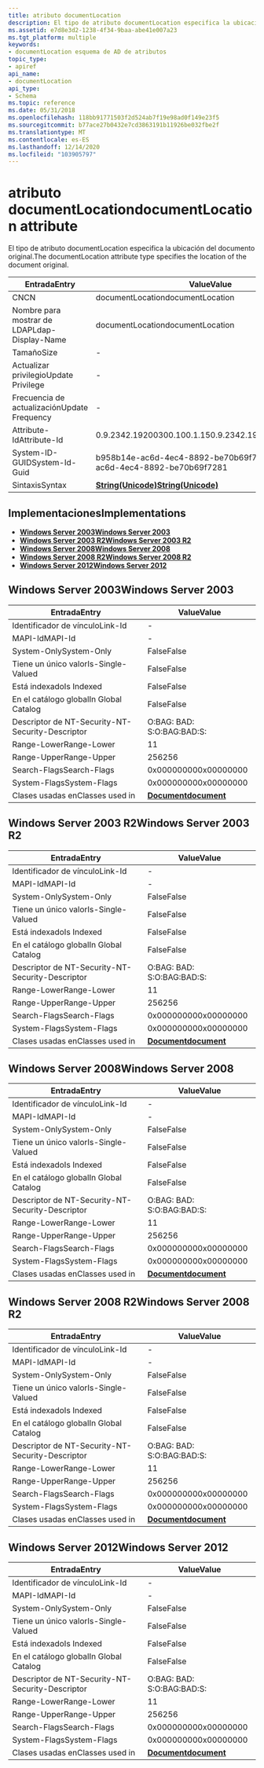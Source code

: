 ```yaml
---
title: atributo documentLocation
description: El tipo de atributo documentLocation especifica la ubicación del documento original.
ms.assetid: e7d8e3d2-1238-4f34-9baa-abe41e007a23
ms.tgt_platform: multiple
keywords:
- documentLocation esquema de AD de atributos
topic_type:
- apiref
api_name:
- documentLocation
api_type:
- Schema
ms.topic: reference
ms.date: 05/31/2018
ms.openlocfilehash: 118bb91771503f2d524ab7f19e98ad0f149e23f5
ms.sourcegitcommit: b77ace27b0432e7cd3863191b11926be032fbe2f
ms.translationtype: MT
ms.contentlocale: es-ES
ms.lasthandoff: 12/14/2020
ms.locfileid: "103905797"
---
```

# <a name="documentlocation-attribute"></a><span data-ttu-id="f1873-104">atributo documentLocation</span><span class="sxs-lookup"><span data-stu-id="f1873-104">documentLocation attribute</span></span>

<span data-ttu-id="f1873-105">El tipo de atributo documentLocation especifica la ubicación del documento original.</span><span class="sxs-lookup"><span data-stu-id="f1873-105">The documentLocation attribute type specifies the location of the document original.</span></span>



| <span data-ttu-id="f1873-106">Entrada</span><span class="sxs-lookup"><span data-stu-id="f1873-106">Entry</span></span> | <span data-ttu-id="f1873-107">Value</span><span class="sxs-lookup"><span data-stu-id="f1873-107">Value</span></span> |
|-------------------|---------------------------------------------|
| <span data-ttu-id="f1873-108">CN</span><span class="sxs-lookup"><span data-stu-id="f1873-108">CN</span></span>                | <span data-ttu-id="f1873-109">documentLocation</span><span class="sxs-lookup"><span data-stu-id="f1873-109">documentLocation</span></span>                            |
| <span data-ttu-id="f1873-110">Nombre para mostrar de LDAP</span><span class="sxs-lookup"><span data-stu-id="f1873-110">Ldap-Display-Name</span></span> | <span data-ttu-id="f1873-111">documentLocation</span><span class="sxs-lookup"><span data-stu-id="f1873-111">documentLocation</span></span>                            |
| <span data-ttu-id="f1873-112">Tamaño</span><span class="sxs-lookup"><span data-stu-id="f1873-112">Size</span></span>              | \-                                          |
| <span data-ttu-id="f1873-113">Actualizar privilegio</span><span class="sxs-lookup"><span data-stu-id="f1873-113">Update Privilege</span></span>  | \-                                          |
| <span data-ttu-id="f1873-114">Frecuencia de actualización</span><span class="sxs-lookup"><span data-stu-id="f1873-114">Update Frequency</span></span>  | \-                                          |
| <span data-ttu-id="f1873-115">Attribute-Id</span><span class="sxs-lookup"><span data-stu-id="f1873-115">Attribute-Id</span></span>      | <span data-ttu-id="f1873-116">0.9.2342.19200300.100.1.15</span><span class="sxs-lookup"><span data-stu-id="f1873-116">0.9.2342.19200300.100.1.15</span></span>                  |
| <span data-ttu-id="f1873-117">System-ID-GUID</span><span class="sxs-lookup"><span data-stu-id="f1873-117">System-Id-Guid</span></span>    | <span data-ttu-id="f1873-118">b958b14e-ac6d-4ec4-8892-be70b69f7281</span><span class="sxs-lookup"><span data-stu-id="f1873-118">b958b14e-ac6d-4ec4-8892-be70b69f7281</span></span>        |
| <span data-ttu-id="f1873-119">Sintaxis</span><span class="sxs-lookup"><span data-stu-id="f1873-119">Syntax</span></span>            | [<span data-ttu-id="f1873-120">**String(Unicode)**</span><span class="sxs-lookup"><span data-stu-id="f1873-120">**String(Unicode)**</span></span>](s-string-unicode.md) |



## <a name="implementations"></a><span data-ttu-id="f1873-121">Implementaciones</span><span class="sxs-lookup"><span data-stu-id="f1873-121">Implementations</span></span>

-   [<span data-ttu-id="f1873-122">**Windows Server 2003**</span><span class="sxs-lookup"><span data-stu-id="f1873-122">**Windows Server 2003**</span></span>](#windows-server-2003)
-   [<span data-ttu-id="f1873-123">**Windows Server 2003 R2**</span><span class="sxs-lookup"><span data-stu-id="f1873-123">**Windows Server 2003 R2**</span></span>](#windows-server-2003-r2)
-   [<span data-ttu-id="f1873-124">**Windows Server 2008**</span><span class="sxs-lookup"><span data-stu-id="f1873-124">**Windows Server 2008**</span></span>](#windows-server-2008)
-   [<span data-ttu-id="f1873-125">**Windows Server 2008 R2**</span><span class="sxs-lookup"><span data-stu-id="f1873-125">**Windows Server 2008 R2**</span></span>](#windows-server-2008-r2)
-   [<span data-ttu-id="f1873-126">**Windows Server 2012**</span><span class="sxs-lookup"><span data-stu-id="f1873-126">**Windows Server 2012**</span></span>](#windows-server-2012)

## <a name="windows-server-2003"></a><span data-ttu-id="f1873-127">Windows Server 2003</span><span class="sxs-lookup"><span data-stu-id="f1873-127">Windows Server 2003</span></span>



| <span data-ttu-id="f1873-128">Entrada</span><span class="sxs-lookup"><span data-stu-id="f1873-128">Entry</span></span> | <span data-ttu-id="f1873-129">Value</span><span class="sxs-lookup"><span data-stu-id="f1873-129">Value</span></span> |
|------------------------|-------------------------------------------|
| <span data-ttu-id="f1873-130">Identificador de vínculo</span><span class="sxs-lookup"><span data-stu-id="f1873-130">Link-Id</span></span>                | \-                                        |
| <span data-ttu-id="f1873-131">MAPI-Id</span><span class="sxs-lookup"><span data-stu-id="f1873-131">MAPI-Id</span></span>                | \-                                        |
| <span data-ttu-id="f1873-132">System-Only</span><span class="sxs-lookup"><span data-stu-id="f1873-132">System-Only</span></span>            | <span data-ttu-id="f1873-133">False</span><span class="sxs-lookup"><span data-stu-id="f1873-133">False</span></span>                                     |
| <span data-ttu-id="f1873-134">Tiene un único valor</span><span class="sxs-lookup"><span data-stu-id="f1873-134">Is-Single-Valued</span></span>       | <span data-ttu-id="f1873-135">False</span><span class="sxs-lookup"><span data-stu-id="f1873-135">False</span></span>                                     |
| <span data-ttu-id="f1873-136">Está indexado</span><span class="sxs-lookup"><span data-stu-id="f1873-136">Is Indexed</span></span>             | <span data-ttu-id="f1873-137">False</span><span class="sxs-lookup"><span data-stu-id="f1873-137">False</span></span>                                     |
| <span data-ttu-id="f1873-138">En el catálogo global</span><span class="sxs-lookup"><span data-stu-id="f1873-138">In Global Catalog</span></span>      | <span data-ttu-id="f1873-139">False</span><span class="sxs-lookup"><span data-stu-id="f1873-139">False</span></span>                                     |
| <span data-ttu-id="f1873-140">Descriptor de NT-Security-</span><span class="sxs-lookup"><span data-stu-id="f1873-140">NT-Security-Descriptor</span></span> | <span data-ttu-id="f1873-141">O:BAG: BAD: S:</span><span class="sxs-lookup"><span data-stu-id="f1873-141">O:BAG:BAD:S:</span></span>                              |
| <span data-ttu-id="f1873-142">Range-Lower</span><span class="sxs-lookup"><span data-stu-id="f1873-142">Range-Lower</span></span>            | <span data-ttu-id="f1873-143">1</span><span class="sxs-lookup"><span data-stu-id="f1873-143">1</span></span>                                         |
| <span data-ttu-id="f1873-144">Range-Upper</span><span class="sxs-lookup"><span data-stu-id="f1873-144">Range-Upper</span></span>            | <span data-ttu-id="f1873-145">256</span><span class="sxs-lookup"><span data-stu-id="f1873-145">256</span></span>                                       |
| <span data-ttu-id="f1873-146">Search-Flags</span><span class="sxs-lookup"><span data-stu-id="f1873-146">Search-Flags</span></span>           | <span data-ttu-id="f1873-147">0x00000000</span><span class="sxs-lookup"><span data-stu-id="f1873-147">0x00000000</span></span>                                |
| <span data-ttu-id="f1873-148">System-Flags</span><span class="sxs-lookup"><span data-stu-id="f1873-148">System-Flags</span></span>           | <span data-ttu-id="f1873-149">0x00000000</span><span class="sxs-lookup"><span data-stu-id="f1873-149">0x00000000</span></span>                                |
| <span data-ttu-id="f1873-150">Clases usadas en</span><span class="sxs-lookup"><span data-stu-id="f1873-150">Classes used in</span></span>        | [<span data-ttu-id="f1873-151">**Document**</span><span class="sxs-lookup"><span data-stu-id="f1873-151">**document**</span></span>](c-document.md)<br/> |



## <a name="windows-server-2003-r2"></a><span data-ttu-id="f1873-152">Windows Server 2003 R2</span><span class="sxs-lookup"><span data-stu-id="f1873-152">Windows Server 2003 R2</span></span>



| <span data-ttu-id="f1873-153">Entrada</span><span class="sxs-lookup"><span data-stu-id="f1873-153">Entry</span></span> | <span data-ttu-id="f1873-154">Value</span><span class="sxs-lookup"><span data-stu-id="f1873-154">Value</span></span> |
|------------------------|-------------------------------------------|
| <span data-ttu-id="f1873-155">Identificador de vínculo</span><span class="sxs-lookup"><span data-stu-id="f1873-155">Link-Id</span></span>                | \-                                        |
| <span data-ttu-id="f1873-156">MAPI-Id</span><span class="sxs-lookup"><span data-stu-id="f1873-156">MAPI-Id</span></span>                | \-                                        |
| <span data-ttu-id="f1873-157">System-Only</span><span class="sxs-lookup"><span data-stu-id="f1873-157">System-Only</span></span>            | <span data-ttu-id="f1873-158">False</span><span class="sxs-lookup"><span data-stu-id="f1873-158">False</span></span>                                     |
| <span data-ttu-id="f1873-159">Tiene un único valor</span><span class="sxs-lookup"><span data-stu-id="f1873-159">Is-Single-Valued</span></span>       | <span data-ttu-id="f1873-160">False</span><span class="sxs-lookup"><span data-stu-id="f1873-160">False</span></span>                                     |
| <span data-ttu-id="f1873-161">Está indexado</span><span class="sxs-lookup"><span data-stu-id="f1873-161">Is Indexed</span></span>             | <span data-ttu-id="f1873-162">False</span><span class="sxs-lookup"><span data-stu-id="f1873-162">False</span></span>                                     |
| <span data-ttu-id="f1873-163">En el catálogo global</span><span class="sxs-lookup"><span data-stu-id="f1873-163">In Global Catalog</span></span>      | <span data-ttu-id="f1873-164">False</span><span class="sxs-lookup"><span data-stu-id="f1873-164">False</span></span>                                     |
| <span data-ttu-id="f1873-165">Descriptor de NT-Security-</span><span class="sxs-lookup"><span data-stu-id="f1873-165">NT-Security-Descriptor</span></span> | <span data-ttu-id="f1873-166">O:BAG: BAD: S:</span><span class="sxs-lookup"><span data-stu-id="f1873-166">O:BAG:BAD:S:</span></span>                              |
| <span data-ttu-id="f1873-167">Range-Lower</span><span class="sxs-lookup"><span data-stu-id="f1873-167">Range-Lower</span></span>            | <span data-ttu-id="f1873-168">1</span><span class="sxs-lookup"><span data-stu-id="f1873-168">1</span></span>                                         |
| <span data-ttu-id="f1873-169">Range-Upper</span><span class="sxs-lookup"><span data-stu-id="f1873-169">Range-Upper</span></span>            | <span data-ttu-id="f1873-170">256</span><span class="sxs-lookup"><span data-stu-id="f1873-170">256</span></span>                                       |
| <span data-ttu-id="f1873-171">Search-Flags</span><span class="sxs-lookup"><span data-stu-id="f1873-171">Search-Flags</span></span>           | <span data-ttu-id="f1873-172">0x00000000</span><span class="sxs-lookup"><span data-stu-id="f1873-172">0x00000000</span></span>                                |
| <span data-ttu-id="f1873-173">System-Flags</span><span class="sxs-lookup"><span data-stu-id="f1873-173">System-Flags</span></span>           | <span data-ttu-id="f1873-174">0x00000000</span><span class="sxs-lookup"><span data-stu-id="f1873-174">0x00000000</span></span>                                |
| <span data-ttu-id="f1873-175">Clases usadas en</span><span class="sxs-lookup"><span data-stu-id="f1873-175">Classes used in</span></span>        | [<span data-ttu-id="f1873-176">**Document**</span><span class="sxs-lookup"><span data-stu-id="f1873-176">**document**</span></span>](c-document.md)<br/> |



## <a name="windows-server-2008"></a><span data-ttu-id="f1873-177">Windows Server 2008</span><span class="sxs-lookup"><span data-stu-id="f1873-177">Windows Server 2008</span></span>



| <span data-ttu-id="f1873-178">Entrada</span><span class="sxs-lookup"><span data-stu-id="f1873-178">Entry</span></span> | <span data-ttu-id="f1873-179">Value</span><span class="sxs-lookup"><span data-stu-id="f1873-179">Value</span></span> |
|------------------------|-------------------------------------------|
| <span data-ttu-id="f1873-180">Identificador de vínculo</span><span class="sxs-lookup"><span data-stu-id="f1873-180">Link-Id</span></span>                | \-                                        |
| <span data-ttu-id="f1873-181">MAPI-Id</span><span class="sxs-lookup"><span data-stu-id="f1873-181">MAPI-Id</span></span>                | \-                                        |
| <span data-ttu-id="f1873-182">System-Only</span><span class="sxs-lookup"><span data-stu-id="f1873-182">System-Only</span></span>            | <span data-ttu-id="f1873-183">False</span><span class="sxs-lookup"><span data-stu-id="f1873-183">False</span></span>                                     |
| <span data-ttu-id="f1873-184">Tiene un único valor</span><span class="sxs-lookup"><span data-stu-id="f1873-184">Is-Single-Valued</span></span>       | <span data-ttu-id="f1873-185">False</span><span class="sxs-lookup"><span data-stu-id="f1873-185">False</span></span>                                     |
| <span data-ttu-id="f1873-186">Está indexado</span><span class="sxs-lookup"><span data-stu-id="f1873-186">Is Indexed</span></span>             | <span data-ttu-id="f1873-187">False</span><span class="sxs-lookup"><span data-stu-id="f1873-187">False</span></span>                                     |
| <span data-ttu-id="f1873-188">En el catálogo global</span><span class="sxs-lookup"><span data-stu-id="f1873-188">In Global Catalog</span></span>      | <span data-ttu-id="f1873-189">False</span><span class="sxs-lookup"><span data-stu-id="f1873-189">False</span></span>                                     |
| <span data-ttu-id="f1873-190">Descriptor de NT-Security-</span><span class="sxs-lookup"><span data-stu-id="f1873-190">NT-Security-Descriptor</span></span> | <span data-ttu-id="f1873-191">O:BAG: BAD: S:</span><span class="sxs-lookup"><span data-stu-id="f1873-191">O:BAG:BAD:S:</span></span>                              |
| <span data-ttu-id="f1873-192">Range-Lower</span><span class="sxs-lookup"><span data-stu-id="f1873-192">Range-Lower</span></span>            | <span data-ttu-id="f1873-193">1</span><span class="sxs-lookup"><span data-stu-id="f1873-193">1</span></span>                                         |
| <span data-ttu-id="f1873-194">Range-Upper</span><span class="sxs-lookup"><span data-stu-id="f1873-194">Range-Upper</span></span>            | <span data-ttu-id="f1873-195">256</span><span class="sxs-lookup"><span data-stu-id="f1873-195">256</span></span>                                       |
| <span data-ttu-id="f1873-196">Search-Flags</span><span class="sxs-lookup"><span data-stu-id="f1873-196">Search-Flags</span></span>           | <span data-ttu-id="f1873-197">0x00000000</span><span class="sxs-lookup"><span data-stu-id="f1873-197">0x00000000</span></span>                                |
| <span data-ttu-id="f1873-198">System-Flags</span><span class="sxs-lookup"><span data-stu-id="f1873-198">System-Flags</span></span>           | <span data-ttu-id="f1873-199">0x00000000</span><span class="sxs-lookup"><span data-stu-id="f1873-199">0x00000000</span></span>                                |
| <span data-ttu-id="f1873-200">Clases usadas en</span><span class="sxs-lookup"><span data-stu-id="f1873-200">Classes used in</span></span>        | [<span data-ttu-id="f1873-201">**Document**</span><span class="sxs-lookup"><span data-stu-id="f1873-201">**document**</span></span>](c-document.md)<br/> |



## <a name="windows-server-2008-r2"></a><span data-ttu-id="f1873-202">Windows Server 2008 R2</span><span class="sxs-lookup"><span data-stu-id="f1873-202">Windows Server 2008 R2</span></span>



| <span data-ttu-id="f1873-203">Entrada</span><span class="sxs-lookup"><span data-stu-id="f1873-203">Entry</span></span> | <span data-ttu-id="f1873-204">Value</span><span class="sxs-lookup"><span data-stu-id="f1873-204">Value</span></span> |
|------------------------|-------------------------------------------|
| <span data-ttu-id="f1873-205">Identificador de vínculo</span><span class="sxs-lookup"><span data-stu-id="f1873-205">Link-Id</span></span>                | \-                                        |
| <span data-ttu-id="f1873-206">MAPI-Id</span><span class="sxs-lookup"><span data-stu-id="f1873-206">MAPI-Id</span></span>                | \-                                        |
| <span data-ttu-id="f1873-207">System-Only</span><span class="sxs-lookup"><span data-stu-id="f1873-207">System-Only</span></span>            | <span data-ttu-id="f1873-208">False</span><span class="sxs-lookup"><span data-stu-id="f1873-208">False</span></span>                                     |
| <span data-ttu-id="f1873-209">Tiene un único valor</span><span class="sxs-lookup"><span data-stu-id="f1873-209">Is-Single-Valued</span></span>       | <span data-ttu-id="f1873-210">False</span><span class="sxs-lookup"><span data-stu-id="f1873-210">False</span></span>                                     |
| <span data-ttu-id="f1873-211">Está indexado</span><span class="sxs-lookup"><span data-stu-id="f1873-211">Is Indexed</span></span>             | <span data-ttu-id="f1873-212">False</span><span class="sxs-lookup"><span data-stu-id="f1873-212">False</span></span>                                     |
| <span data-ttu-id="f1873-213">En el catálogo global</span><span class="sxs-lookup"><span data-stu-id="f1873-213">In Global Catalog</span></span>      | <span data-ttu-id="f1873-214">False</span><span class="sxs-lookup"><span data-stu-id="f1873-214">False</span></span>                                     |
| <span data-ttu-id="f1873-215">Descriptor de NT-Security-</span><span class="sxs-lookup"><span data-stu-id="f1873-215">NT-Security-Descriptor</span></span> | <span data-ttu-id="f1873-216">O:BAG: BAD: S:</span><span class="sxs-lookup"><span data-stu-id="f1873-216">O:BAG:BAD:S:</span></span>                              |
| <span data-ttu-id="f1873-217">Range-Lower</span><span class="sxs-lookup"><span data-stu-id="f1873-217">Range-Lower</span></span>            | <span data-ttu-id="f1873-218">1</span><span class="sxs-lookup"><span data-stu-id="f1873-218">1</span></span>                                         |
| <span data-ttu-id="f1873-219">Range-Upper</span><span class="sxs-lookup"><span data-stu-id="f1873-219">Range-Upper</span></span>            | <span data-ttu-id="f1873-220">256</span><span class="sxs-lookup"><span data-stu-id="f1873-220">256</span></span>                                       |
| <span data-ttu-id="f1873-221">Search-Flags</span><span class="sxs-lookup"><span data-stu-id="f1873-221">Search-Flags</span></span>           | <span data-ttu-id="f1873-222">0x00000000</span><span class="sxs-lookup"><span data-stu-id="f1873-222">0x00000000</span></span>                                |
| <span data-ttu-id="f1873-223">System-Flags</span><span class="sxs-lookup"><span data-stu-id="f1873-223">System-Flags</span></span>           | <span data-ttu-id="f1873-224">0x00000000</span><span class="sxs-lookup"><span data-stu-id="f1873-224">0x00000000</span></span>                                |
| <span data-ttu-id="f1873-225">Clases usadas en</span><span class="sxs-lookup"><span data-stu-id="f1873-225">Classes used in</span></span>        | [<span data-ttu-id="f1873-226">**Document**</span><span class="sxs-lookup"><span data-stu-id="f1873-226">**document**</span></span>](c-document.md)<br/> |



## <a name="windows-server-2012"></a><span data-ttu-id="f1873-227">Windows Server 2012</span><span class="sxs-lookup"><span data-stu-id="f1873-227">Windows Server 2012</span></span>



| <span data-ttu-id="f1873-228">Entrada</span><span class="sxs-lookup"><span data-stu-id="f1873-228">Entry</span></span> | <span data-ttu-id="f1873-229">Value</span><span class="sxs-lookup"><span data-stu-id="f1873-229">Value</span></span> |
|------------------------|-------------------------------------------|
| <span data-ttu-id="f1873-230">Identificador de vínculo</span><span class="sxs-lookup"><span data-stu-id="f1873-230">Link-Id</span></span>                | \-                                        |
| <span data-ttu-id="f1873-231">MAPI-Id</span><span class="sxs-lookup"><span data-stu-id="f1873-231">MAPI-Id</span></span>                | \-                                        |
| <span data-ttu-id="f1873-232">System-Only</span><span class="sxs-lookup"><span data-stu-id="f1873-232">System-Only</span></span>            | <span data-ttu-id="f1873-233">False</span><span class="sxs-lookup"><span data-stu-id="f1873-233">False</span></span>                                     |
| <span data-ttu-id="f1873-234">Tiene un único valor</span><span class="sxs-lookup"><span data-stu-id="f1873-234">Is-Single-Valued</span></span>       | <span data-ttu-id="f1873-235">False</span><span class="sxs-lookup"><span data-stu-id="f1873-235">False</span></span>                                     |
| <span data-ttu-id="f1873-236">Está indexado</span><span class="sxs-lookup"><span data-stu-id="f1873-236">Is Indexed</span></span>             | <span data-ttu-id="f1873-237">False</span><span class="sxs-lookup"><span data-stu-id="f1873-237">False</span></span>                                     |
| <span data-ttu-id="f1873-238">En el catálogo global</span><span class="sxs-lookup"><span data-stu-id="f1873-238">In Global Catalog</span></span>      | <span data-ttu-id="f1873-239">False</span><span class="sxs-lookup"><span data-stu-id="f1873-239">False</span></span>                                     |
| <span data-ttu-id="f1873-240">Descriptor de NT-Security-</span><span class="sxs-lookup"><span data-stu-id="f1873-240">NT-Security-Descriptor</span></span> | <span data-ttu-id="f1873-241">O:BAG: BAD: S:</span><span class="sxs-lookup"><span data-stu-id="f1873-241">O:BAG:BAD:S:</span></span>                              |
| <span data-ttu-id="f1873-242">Range-Lower</span><span class="sxs-lookup"><span data-stu-id="f1873-242">Range-Lower</span></span>            | <span data-ttu-id="f1873-243">1</span><span class="sxs-lookup"><span data-stu-id="f1873-243">1</span></span>                                         |
| <span data-ttu-id="f1873-244">Range-Upper</span><span class="sxs-lookup"><span data-stu-id="f1873-244">Range-Upper</span></span>            | <span data-ttu-id="f1873-245">256</span><span class="sxs-lookup"><span data-stu-id="f1873-245">256</span></span>                                       |
| <span data-ttu-id="f1873-246">Search-Flags</span><span class="sxs-lookup"><span data-stu-id="f1873-246">Search-Flags</span></span>           | <span data-ttu-id="f1873-247">0x00000000</span><span class="sxs-lookup"><span data-stu-id="f1873-247">0x00000000</span></span>                                |
| <span data-ttu-id="f1873-248">System-Flags</span><span class="sxs-lookup"><span data-stu-id="f1873-248">System-Flags</span></span>           | <span data-ttu-id="f1873-249">0x00000000</span><span class="sxs-lookup"><span data-stu-id="f1873-249">0x00000000</span></span>                                |
| <span data-ttu-id="f1873-250">Clases usadas en</span><span class="sxs-lookup"><span data-stu-id="f1873-250">Classes used in</span></span>        | [<span data-ttu-id="f1873-251">**Document**</span><span class="sxs-lookup"><span data-stu-id="f1873-251">**document**</span></span>](c-document.md)<br/> |



 

 





